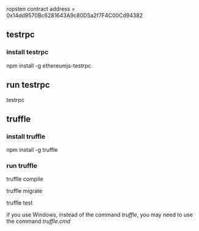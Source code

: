 ropsten contract address =  0x14dd9570Bc6281643A9c80D5a2f7F4C00Cd94382

## testrpc

### install testrpc

npm install -g ethereumjs-testrpc

## run testrpc

testrpc

## truffle

### install truffle

npm install -g truffle

### run truffle

truffle compile

truffle migrate

truffle test

if you use Windows, instead of the command *truffle*, you may need to use the command *truffle.cmd*
